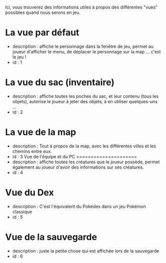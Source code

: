 ﻿Ici, vous trouverez des informations utiles à propos des différentes "vues" possibles quand nous serons en jeu.

La vue par défaut
============
* description : affiche le personnage dans la fenêtre de jeu, permet au joueur d'afficher le menu, de déplacer le personnage sur la map ... c'est le jeu !
* id : 1

La vue du sac (inventaire)
==============
* description : affiche toutes les poches du sac, et leur contenu (tous les objets), autorise le joueur à jeter des objets, à en utiliser quelques-uns ...
* id : 2

La vue de la map
========
* description : Tout à propos de la map, avec les différentes villes et les chemins entre eux.
* id : 3
Vue de l'équipe et du PC
=====================
* description : affiche toutes les créatures que le joueur possède, permet également au joueur d'avoir des informations sur ses créatures.
* id : 4

Vue du Dex
========
* description : C'est l'équivalent du Pokédex dans un jeu Pokémon classique
* id : 5

Vue de la sauvegarde
===========
* description : juste la petite chose qui est affichée lors de la sauvegarde
* id : 6